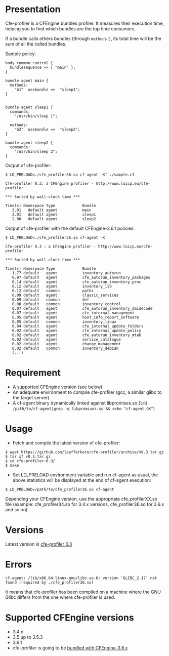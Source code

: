 # Presentation

Cfe-profiler is a CFEngine bundles profiler.
It measures their execution time, helping you to find which bundles are the top time consumers.

If a bundle calls others bundles (through `methods:`), its total time will be the sum of all the called bundles.

Sample policy:

````
body common control {
  bundlesequence => { "main" };
}

bundle agent main {
  methods:
    "b1"  usebundle =>  "sleep1";
}


bundle agent sleep1 {
  commands:
    "/usr/bin/sleep 1";

  methods:
    "b2"  usebundle =>  "sleep2";
}

bundle agent sleep2 {
  commands:
    "/usr/bin/sleep 2";
}
````

Output of cfe-profiler:

````
$ LD_PRELOAD=./cfe_profiler36.so cf-agent -Kf ./sample.cf

Cfe-profiler 0.3: a CFEngine profiler - http://www.loicp.eu/cfe-profiler

*** Sorted by wall-clock time ***

Time(s) Namespace Type            Bundle
   3.01   default agent           main
   3.01   default agent           sleep1
   2.00   default agent           sleep2
````

Output of cfe-profiler with the default CFEngine-3.6.1 policies:

````
$ LD_PRELOAD=./cfe_profiler36.so cf-agent -K

Cfe-profiler 0.3 : a CFEngine profiler - http://www.loicp.eu/cfe-profiler

*** Sorted by wall-clock time ***

Time(s) Namespace Type            Bundle
   1.77 default   agent           inventory_autorun
   0.97 default   agent           cfe_autorun_inventory_packages
   0.14 default   agent           cfe_autorun_inventory_proc
   0.12 default   agent           inventory_lsb
   0.12 default   common          paths
   0.09 default   agent           classic_services
   0.09 default   common          def
   0.08 default   common          inventory_control
   0.07 default   agent           cfe_autorun_inventory_dmidecode
   0.07 default   agent           cfe_internal_management
   0.05 default   agent           host_info_report_software
   0.05 default   common          inventory_linux
   0.04 default   agent           cfe_internal_update_folders
   0.02 default   agent           cfe_internal_update_policy
   0.02 default   agent           cfe_autorun_inventory_mtab
   0.02 default   agent           service_catalogue
   0.02 default   agent           change_management
   0.02 default   common          inventory_debian
   (...)
   ````
# Requirement

* A supported CFEngine version (see below)
* An adequate environment to compile cfe-profiler (gcc, a similar glibc to the target server)
* A cf-agent binary dynamically linked against libpromises.so (`ldd /path/to/cf-agent|grep -q libpromises.so && echo "cf-agent OK"`)

# Usage

* Fetch and compile the latest version of cfe-profiler:
````
$ wget https://github.com/lpefferkorn/cfe-profiler/archive/v0.3.tar.gz
$ tar xf v0.3.tar.gz
$ cd cfe-profiler-0.3/
$ make
````
* Set LD_PRELOAD environment variable and run cf-agent as usual, the above statistics will be displayed at the end of cf-agent execution:

````
$ LD_PRELOAD=/path/to/cfe_profiler36.so cf-agent
````

Depending your CFEngine version, use the appropriate cfe_profilerXX.so file (example: cfe_profiler34.so for 3.4.x versions, cfe_profiler36.so for 3.6.x and so on)

# Versions

Latest version is [cfe-profiler 0.3](https://github.com/lpefferkorn/cfe-profiler/archive/v0.3.tar.gz)

# Errors

````
cf-agent: /lib/x86_64-linux-gnu/libc.so.6: version `GLIBC_2.17' not found (required by ./cfe_profiler36.so)
````

It means that cfe-profiler has been compiled on a machine where the GNU Glibc differs from the one where cfe-profiler is used.

# Supported CFEngine versions

*  3.4.x
*  3.5 up to 3.5.3
*  3.6.1
*  cfe-profiler is going to be [bundled with CFEngine-3.6.x](https://dev.cfengine.com/issues/3607)

